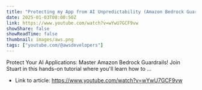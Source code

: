 ```yaml
---
title: "Protecting my App from AI Unpredictability (Amazon Bedrock Guardrails Setup, Best Practices, &amp; More)"
date: 2025-01-03T08:00:50Z
link: https://www.youtube.com/watch?v=wYwU7GCF9vw
showShare: false
showReadTime: false
thumbnail: images/aws.png
tags: ["youtube.com/@awsdevelopers"]
---
```

Protect Your AI Applications: Master Amazon Bedrock Guardrails! Join Stuart in this hands-on tutorial where you'll learn how to ...

- Link to article: https://www.youtube.com/watch?v=wYwU7GCF9vw